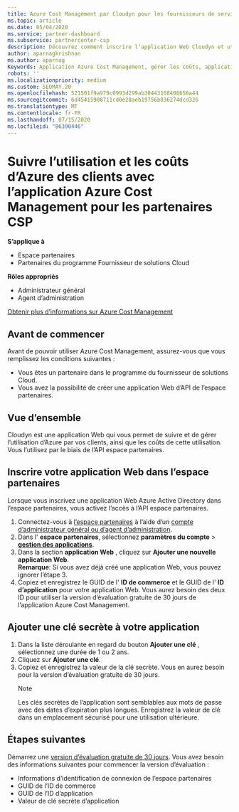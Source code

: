 ```yaml
---
title: Azure Cost Management par Cloudyn pour les fournisseurs de services de chiffrement
ms.topic: article
ms.date: 05/04/2020
ms.service: partner-dashboard
ms.subservice: partnercenter-csp
description: Découvrez comment inscrire l’application Web Cloudyn et utiliser une clé secrète pour celle-ci dans l’espace partenaires afin de pouvoir utiliser l’application pour suivre l’utilisation et les coûts d’Azure du client.
author: aparnagkrishnan
ms.author: aparnag
Keywords: Application Azure Cost Management, gérer les coûts, applications Web
robots: ''
ms.localizationpriority: medium
ms.custom: SEOMAY.20
ms.openlocfilehash: 521501f9a979c0993d299ab30443168408656a44
ms.sourcegitcommit: 6d45415908711cd0e28aeb19756b036274dcd326
ms.translationtype: MT
ms.contentlocale: fr-FR
ms.lasthandoff: 07/15/2020
ms.locfileid: "86390446"
---
```

# <a name="track-customer-azure-usage-and-costs-with-the-azure-cost-management-app-for-csp-partners"></a>Suivre l’utilisation et les coûts d’Azure des clients avec l’application Azure Cost Management pour les partenaires CSP  

**S’applique à**

- Espace partenaires
- Partenaires du programme Fournisseur de solutions Cloud

**Rôles appropriés**

- Administrateur général
- Agent d’administration

[Obtenir plus d’informations sur Azure Cost Management](https://go.microsoft.com/fwlink/p/?linkid=857893)

## <a name="before-you-begin"></a>Avant de commencer
Avant de pouvoir utiliser Azure Cost Management, assurez-vous que vous remplissez les conditions suivantes :

- Vous êtes un partenaire dans le programme du fournisseur de solutions Cloud.
- Vous avez la possibilité de créer une application Web d’API de l’espace partenaires.

## <a name="overview"></a>Vue d’ensemble

Cloudyn est une application Web qui vous permet de suivre et de gérer l’utilisation d’Azure par vos clients, ainsi que les coûts de cette utilisation. Vous l’utilisez par le biais de l’API espace partenaires.

## <a name="register-your-web-app-in-the-partner-center"></a>Inscrire votre application Web dans l’espace partenaires
Lorsque vous inscrivez une application Web Azure Active Directory dans l’espace partenaires, vous activez l’accès à l’API espace partenaires. 
1.  Connectez-vous à [l’espace partenaires](https://partnercenter.microsoft.com/pcv/dashboard/overview) à l’aide d’un [compte d’administrateur général ou d’agent d’administration](create-user-accounts-and-set-permissions.md).
2.  Dans l' **espace partenaires**, sélectionnez **paramètres du compte** &gt; **[gestion des applications](https://partnercenter.microsoft.com/pcv/apiintegration/appmanagement)**.
3.  Dans la section **application Web** , cliquez sur **Ajouter une nouvelle application Web**.
<br> **Remarque**: Si vous avez déjà créé une application Web, vous pouvez ignorer l’étape 3.
4.  Copiez et enregistrez le GUID de l' **ID de commerce** et le GUID de l' **ID d’application** pour votre application Web. Vous aurez besoin des deux ID pour utiliser la version d’évaluation gratuite de 30 jours de l’application Azure Cost Management.

## <a name="add-a-secret-key-to-your-app"></a>Ajouter une clé secrète à votre application
1. Dans la liste déroulante en regard du bouton **Ajouter une clé** , sélectionnez une durée de 1 ou 2 ans.
2. Cliquez sur **Ajouter une clé**. 
3. Copiez et enregistrez la valeur de la clé secrète. Vous en aurez besoin pour la version d’évaluation gratuite de 30 jours.<br>
   > [!NOTE]  
   > Les clés secrètes de l’application sont semblables aux mots de passe avec des dates d’expiration plus longues. Enregistrez la valeur de clé dans un emplacement sécurisé pour une utilisation ultérieure.

## <a name="next-steps"></a>Étapes suivantes
Démarrez une [version d’évaluation gratuite de 30 jours](https://go.microsoft.com/fwlink/?linkid=857895).
Vous avez besoin des informations suivantes pour commencer la version d’évaluation :
- Informations d’identification de connexion de l’espace partenaires
- GUID de l’ID de commerce
- GUID de l’ID d’application
- Valeur de clé secrète d’application
